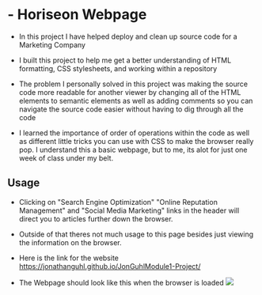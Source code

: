 # - Horiseon Webpage 

- In this project I have helped deploy and clean up source code for a Marketing Company

- I built this project to help me get a better understanding of HTML formatting, CSS stylesheets, and working within a repository 

- The problem I personally solved in this project was making the source code more readable for another viewer by changing all of the HTML elements to semantic elements as well as adding comments so you can navigate the source code easier without having to dig through all the code 

- I learned the importance of order of operations within the code as well as different little tricks you can use with CSS to make the browser really pop. I understand this a basic webpage, but to me, its alot for just one week of class under my belt.

## Usage 

- Clicking on "Search Engine Optimization" "Online Reputation Management" and "Social Media Marketing" links in the header will direct you to articles further down the browser.

- Outside of that theres not much usage to this page besides just viewing the information on the browser.

- Here is the link for the website https://jonathanguhl.github.io/JonGuhlModule1-Project/

- The Webpage should look like this when the browser is loaded 
![](assets/images/HoriseonPreview.png)




